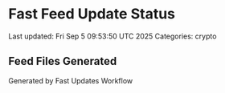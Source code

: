 # Fast Feed Update Status
Last updated: Fri Sep  5 09:53:50 UTC 2025
Categories: crypto

## Feed Files Generated

Generated by Fast Updates Workflow

